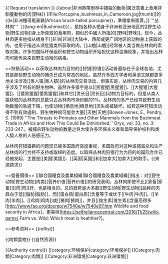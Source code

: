 {{ Request translation }}
{{about|非洲熱帶雨林中捕殺的動物|廣泛意義上食用非馴養動物的肉|野味}}
[[File:Porcupine_bushmeat_in_Cameroon.jpg|thumb]]的{{le|非洲種帚尾豪豬|African brush-tailed porcupine}}，準備拿來販賣。]]
'''丛林肉'''（{{lang-en|Bushmeat}}），是指各种从栖身于非洲和亚洲地区的[[野生动物|野生动物]]身上所获取的食用肉，類似於中國人所指的[[野味|野味]]。现今，丛林肉更多地指从栖身于[[非洲|非洲]]大陆中、西部或更广阔地区的动物身上获取的肉，也用于描述从濒危猿类所获取的肉，[[山魈|山魈]]经常被人类当做丛林肉的索取对象。许多的国际环保组织和野生动物组织开始担忧这种滥捕现象，并指出丛林肉可能传染来自野生动物的病毒。

==狩猎活动==
以获取丛林肉为目的的[[狩猎|狩猎]]活动普遍存在于全球各地，尤其是那些野生动物的捕杀已成为常态的地区。虽然许多西方学者和英语文献都更多地关注涉及[[类人猿|类人猿]]的丛林肉交易活动，但事实是，丛林肉交易的内容几乎涉及了所有的野生物种。虽然许多猎手是以[[黑猩猩|黑猩猩]]、[[大猩猩|大猩猩]]、[[倭黑猩猩|倭黑猩猩]]和其它[[灵长目|灵长目]]动物为目标的，但是从类人猿获取的丛林肉的总数只占丛林肉市场份额的1%。丛林肉的多产已经导致野生动物数量的急遽下降，也使动物[[栖息地|栖息地]]流失或被破坏。如若这种狩猎活动得不到有效遏制，野生物种很可能会大量[[灭绝|灭绝]]<ref>Bowen-Jones, E., Pendry, S. (1999) ''The Threats to Primates and Other Mammals from the Bushmeat Trade in Africa and How This Could Be Diminished.'' Oryx, vol. 33, no. 3: 233-247.</ref>。被捕杀野生动物的数量之巨大使许多环保主义者和倡导保护权利和类人猿人格的人倍感压力。

丛林肉狩猎猖獗的问题现已被多国政府高度重视，多国政府对这种滥捕滥杀和生产丛林肉的行为持不支持或取缔的态度。以取缔丛林肉狩猎行为为目的的国际合作已经被发起，主要是[[美国|美国]]、[[英国|英国]]和[[加拿大|加拿大]]的联手。{{來源請求}}

==營養價值==
[[聯合國糧食及農業組織|聯合國糧食及農業組織]]指出：对[[野生动物|野生动物]]肉类[[营养价值|营养价值]]的研究表明，丛林肉即使不比[[家畜|家畜]][[肉|肉]]好，也是相当的。总的趋势是大多数[[野生动物|野生动物]]品种的肉趋向于低[[脂肪|脂肪]]，而[[蛋白质|蛋白质]]含量等于或优于[[牛肉|牛肉]]、[[羊肉|羊肉]]、[[鸡肉|鸡肉]]或[[猪肉|猪肉]]，并且[[维生素|维生素]]含量高得多<ref>[http://www.fao.org/docrep/w7540e/w7540e07.htm Wildlife and food security in Africa]</ref>，更美味<ref>[https://selfreliancecentral.com/2016/11/25/wild-game/ Farm vs. Wild: Which meat is healthier?]</ref>。

==参考资料==
{{reflist}}

{{肉類食物}}
{{自然资源}}

{{Authority control}}
[[category:环境保护|category:环境保护]]
[[Category:肉類|Category:肉類]]
[[Category:非洲環境|Category:非洲環境]]